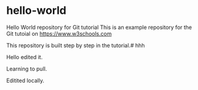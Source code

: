 # hello-world
Hello World repository for Git tutorial
This is an example repository for the Git tutoial on https://www.w3schools.com

This repository is built step by step in the tutorial.# hhh

Hello edited it.

Learning to pull.

Editited locally.

